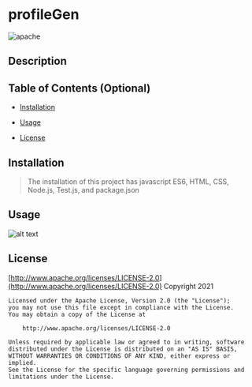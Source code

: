 # profileGen

![apache](https://img.shields.io/badge/license-apache-brightgreen)

## Description





## Table of Contents (Optional)

- [Installation](#installation)

- [Usage](#usage)

- [License](#license)


## Installation

>The installation of this project has javascript ES6, HTML, CSS, Node.js, 
    Test.js, and package.json



## Usage

![alt text](./Assets/image/TeamGen.PNG)


 
## License

[http://www.apache.org/licenses/LICENSE-2.0](http://www.apache.org/licenses/LICENSE-2.0)
Copyright 2021 

    Licensed under the Apache License, Version 2.0 (the "License");
    you may not use this file except in compliance with the License.
    You may obtain a copy of the License at
    
        http://www.apache.org/licenses/LICENSE-2.0
    
    Unless required by applicable law or agreed to in writing, software
    distributed under the License is distributed on an "AS IS" BASIS,
    WITHOUT WARRANTIES OR CONDITIONS OF ANY KIND, either express or implied.
    See the License for the specific language governing permissions and
    limitations under the License.